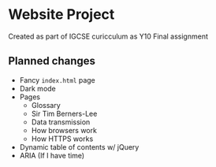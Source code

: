 # Website Project

Created as part of IGCSE curicculum as Y10 Final assignment

## Planned changes
- Fancy `index.html` page
- Dark mode
- Pages
  - Glossary
  - Sir Tim Berners-Lee
  - Data transmission
  - How browsers work
  - How HTTPS works
- Dynamic table of contents w/ jQuery
- ARIA (If I have time)

